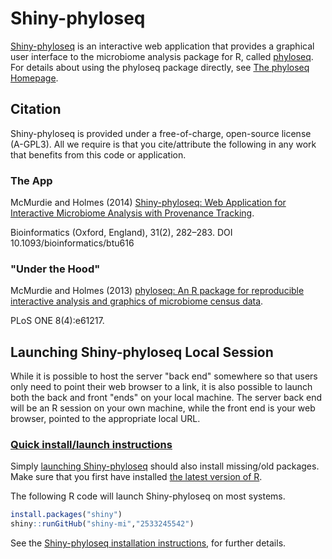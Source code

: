 
# Shiny-phyloseq

[Shiny-phyloseq](http://joey711.github.io/shiny-phyloseq/)
is an interactive web application that provides 
a graphical user interface to the microbiome analysis package for R,
called [phyloseq](http://joey711.github.io/phyloseq/).
For details about using the phyloseq package directly,
see [The phyloseq Homepage](http://joey711.github.io/phyloseq/).

## Citation

Shiny-phyloseq is provided under a free-of-charge, open-source license (A-GPL3).
All we require is that you cite/attribute the following
in any work that benefits from this code or application.

### The App

McMurdie and Holmes (2014) [Shiny-phyloseq: Web Application for Interactive Microbiome Analysis with Provenance Tracking](http://bioinformatics.oxfordjournals.org/content/early/2014/10/02/bioinformatics.btu616).

Bioinformatics (Oxford, England), 31(2), 282–283.
DOI 10.1093/bioinformatics/btu616



### "Under the Hood"

McMurdie and Holmes (2013)
[phyloseq: An R package for reproducible interactive analysis and graphics of microbiome census data](http://dx.plos.org/10.1371/journal.pone.0061217). 

PLoS ONE 8(4):e61217.

## Launching Shiny-phyloseq Local Session

While it is possible to host the server "back end" somewhere
so that users only need to point their web browser to a link,
it is also possible to launch both the back and front "ends" on your local machine.
The server back end will be an R session on your own machine,
while the front end is your web browser,
pointed to the appropriate local URL.

### [Quick install/launch instructions](http://joey711.github.io/shiny-phyloseq/Install.html)

Simply [launching Shiny-phyloseq](http://joey711.github.io/shiny-phyloseq/Install.html)
should also install missing/old packages.
Make sure that you first have installed
[the latest version of R](http://cran.r-project.org/).

The following R code will launch Shiny-phyloseq on most systems.


```r
install.packages("shiny") 
shiny::runGitHub("shiny-mi","2533245542")
```

See the 
[Shiny-phyloseq installation instructions](http://joey711.github.io/shiny-phyloseq/Install.html),
for further details.
